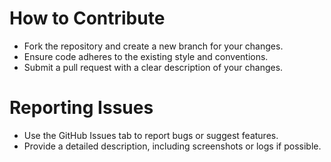 # How to Contribute
- Fork the repository and create a new branch for your changes.
- Ensure code adheres to the existing style and conventions.
- Submit a pull request with a clear description of your changes.

# Reporting Issues
- Use the GitHub Issues tab to report bugs or suggest features.
- Provide a detailed description, including screenshots or logs if possible.